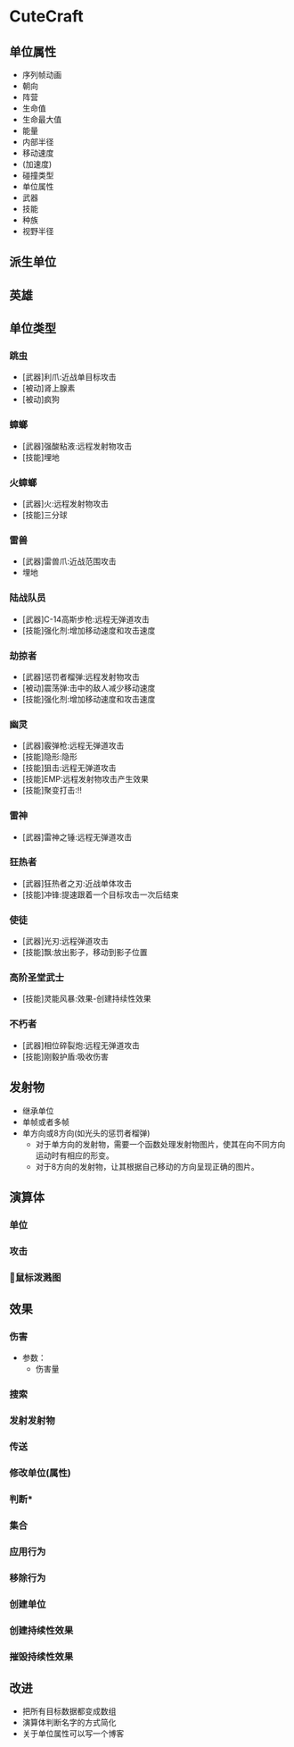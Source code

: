 # CuteCraft

## 单位属性

- 序列帧动画
- 朝向
- 阵营
- 生命值
- 生命最大值
- 能量
- 内部半径
- 移动速度
- ​(加速度)
- 碰撞类型
- 单位属性
- 武器
- 技能
- 种族
- 视野半径

## 派生单位



## 英雄

## 单位类型

### 跳虫

- [武器]利爪:近战单目标攻击
- [被动]肾上腺素
- [被动]疯狗

### 蟑螂

- [武器]强酸粘液:远程发射物攻击
- [技能]埋地

### 火蟑螂

- [武器]火:远程发射物攻击
- [技能]三分球

### 雷兽

- [武器]雷兽爪:近战范围攻击
- 埋地

### 陆战队员

- [武器]C-14高斯步枪:远程无弹道攻击
- [技能]强化剂:增加移动速度和攻击速度

### 劫掠者

- [武器]惩罚者榴弹:远程发射物攻击
- [被动]震荡弹:击中的敌人减少移动速度
- [技能]强化剂:增加移动速度和攻击速度

### 幽灵

- [武器]霰弹枪:远程无弹道攻击
- [技能]隐形:隐形
- [技能]狙击:远程无弹道攻击
- [技能]EMP:远程发射物攻击产生效果
- [技能]聚变打击:!!

### 雷神

- [武器]雷神之锤:远程无弹道攻击

### 狂热者

- [武器]狂热者之刃:近战单体攻击
- [技能]冲锋:提速跟着一个目标攻击一次后结束

### 使徒

- [武器]光刃:远程弹道攻击
- [技能]飘:放出影子，移动到影子位置

### 高阶圣堂武士

- [技能]灵能风暴:效果-创建持续性效果

### 不朽者

- [武器]相位碎裂炮:远程无弹道攻击
- [技能]刚毅护盾:吸收伤害

## 发射物

- 继承单位
- 单帧或者多帧
- 单方向或8方向(如光头的惩罚者榴弹)
    - 对于单方向的发射物，需要一个函数处理发射物图片，使其在向不同方向运动时有相应的形变。
    - 对于8方向的发射物，让其根据自己移动的方向呈现正确的图片。

## 演算体

### 单位

### 攻击

### 鼠标泼溅图

## 效果

### 伤害

- 参数：
    - 伤害量

### 搜索

### 发射发射物

### 传送

### 修改单位(属性)

### 判断*

### 集合

### 应用行为

### 移除行为

### 创建单位

### 创建持续性效果

### 摧毁持续性效果

## 改进

- 把所有目标数据都变成数组
- 演算体判断名字的方式简化
- 关于单位属性可以写一个博客